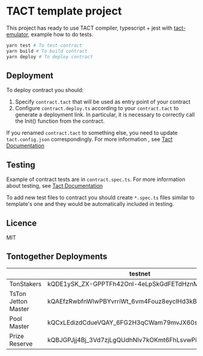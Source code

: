 # TACT template project

This project has ready to use TACT compiler, typescript + jest with [tact-emulator](https://github.com/tact-lang/tact-emulator), example how to do tests.

```bash
yarn test # To test contract
yarn build # To build contract
yarn deploy # To deploy contract
```
## Deployment

To deploy contract you should:

1) Specify `contract.tact` that will be used as entry point of your contract
2) Configure `contract.deploy.ts` according to your `contract.tact` to generate a deployment link. In particular, it is necessary to correctly call the Init() function from the contract.

If you renamed `contract.tact` to something else, you need to update `tact.config.json` correspondingly. For more information , see [Tact Documentation](https://docs.tact-lang.org/language/guides/config)
## Testing

Example of contract tests are in `contract.spec.ts`. For more information about testing, see [Tact Documentation](https://docs.tact-lang.org/language/guides/debug)

To add new test files to contract you should create `*.spec.ts` files similar to template's one and they would be automatically included in testing.

## Licence

MIT

## Tontogether Deployments

||testnet|mainnet|
|-|-|-|
|TonStakers|kQDE1ySK_ZX-GPPTFh42Onl-4eLpSkGdFETdHznMisuCkpb4|-|
|TsTon Jetton Master|kQAEfzRwbfnWIwPBYvrriWt_6vm4Fouz8eycIHd3kBXEt8NS|-|
|Pool Master|kQCxLEdizdCdueVQAY_6FG2H3qCWam79mvJX60sPq0yXq8KC|-|
|Prize Reserve|kQBJGPJjj4Bj_3Vd7zjLgQUdhNlv7kOKmt6FhLsvwPiZBfoi|-|
